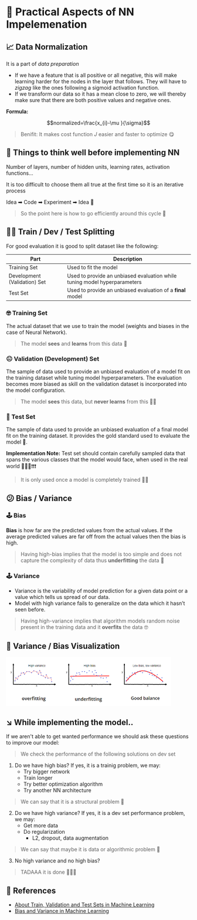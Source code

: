 # 🎈 Practical Aspects of NN Impelemenation

## 📈 Data Normalization
It is a part of _data preparation_

- If we have a feature that is all positive or all negative, this will make learning harder for the nodes in the layer that follows. They will have to _zigzag_ like the ones following a sigmoid activation function. 
- If we transform our data so it has a mean close to zero, we will thereby make sure that there are both positive values and negative ones.

**Formula:**

$$normalized=\frac{x_{i}-\mu }{\sigma}$$

> Benifit: It makes cost function _J_ easier and faster to optimize 😋

## 🚩 Things to think well before implementing NN
Number of layers, number of hidden units, learning rates, activation functions... 

It is too difficult to choose them all true at the first time so it is an iterative process

Idea ➡ Code ➡ Experiment ➡ Idea 🔁

> So the point here is how to go efficiently around this cycle 🤔

## 👷‍♀️ Train / Dev / Test Splitting
For good evaluation it is good to split dataset like the following:

| Part                         | Description                                                                |
| ---------------------------- | -------------------------------------------------------------------------- |
| Training Set                 |  Used to fit the model                                                     |
| Development (Validation) Set |  Used to provide an unbiased evaluation while tuning model hyperparameters |
| Test Set                     |  Used to provide an unbiased evaluation of a **final** model               |

### 🤓 Training Set
The actual dataset that we use to train the model (weights and biases in the case of Neural Network). 

> The model **sees** and **learns** from this data 👶

### 😐 Validation (Development) Set
The sample of data used to provide an unbiased evaluation of a model fit on the training dataset while tuning model hyperparameters. The evaluation becomes more biased as skill on the validation dataset is incorporated into the model configuration.

> The model **sees** this data, but **never learns** from this 👨‍🚀

### 🧐 Test Set
The sample of data used to provide an unbiased evaluation of a final model fit on the training dataset. It provides the gold standard used to evaluate the model 🌟.

**Implementation Note:** Test set should contain carefully sampled data that spans the various classes that the model would face, when used in the real world 🚩🚩🚩❗❗❗

> It is only used once a model is completely trained 👨‍🎓


## 😕 Bias / Variance

### 🕹 Bias
**Bias** is how far are the predicted values from the actual values. If the average predicted values are far off from the actual values then the bias is high.

> Having high-bias implies that the model is too simple and does not capture the complexity of data thus **underfitting** the data 🤕

### 🕹 Variance
- Variance is the variability of model prediction for a given data point or a value which tells us spread of our data.
- Model with high variance fails to generalize on the data which it hasn’t seen before.

> Having high-variance implies that algorithm models random noise present in the training data and it **overfits** the data 🤓

## 👀 Variance / Bias Visualization

<img src="../res/Fittings.png" width="450"  />


## ↘ While implementing the model..
If we aren't able to get wanted performance we should ask these questions to improve our model:

> We check the performance of the following solutions on dev set 

1. Do we have high bias? If yes, it is a trainig problem, we may:
   * Try bigger network
   * Train longer
   * Try better optimization algorithm
   * Try another NN architecture
  
> We can say that it is a structural problem 🤔

2. Do we have high variance? If yes, it is a dev set performance problem, we may:
   * Get more data
   * Do regularization
     * L2, dropout, data augmentation
  
> We can say that maybe it is data or algorithmic problem 🤔

3. No high variance and no high bias?

> TADAAA it is done 🤗🎉🎊

## 🧐 References
* [About Train, Validation and Test Sets in Machine Learning](https://towardsdatascience.com/train-validation-and-test-sets-72cb40cba9e7)
* [Bias and Variance in Machine Learning](https://medium.com/datadriveninvestor/bias-and-variance-in-machine-learning-51fdd38d1f86)